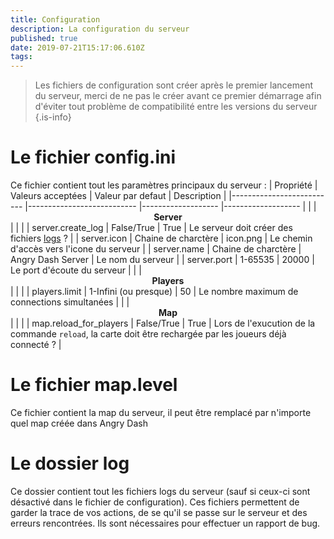 ```yaml
---
title: Configuration
description: La configuration du serveur
published: true
date: 2019-07-21T15:17:06.610Z
tags: 
---
```


> Les fichiers de configuration sont créer après le premier lancement du serveur, merci de ne pas le créer avant ce premier démarrage afin d'éviter tout problème de compatibilité entre les versions du serveur
{.is-info}


# Le fichier config.ini
Ce fichier contient tout les paramètres principaux du serveur :
| Propriété                	| Valeurs acceptées         	| Valeur par defaut 	| Description |
|--------------------------	|---------------------------	|-------------------	|-------------------	|
|                          	|         <span style="display: flex; justify-content: center; align-items: center;">**Server**</span>        	|                   	|                   	|
| server.create_log        	| False/True                	| True              	| Le serveur doit créer des fichiers [logs](#le-dossier-log) ? |
| server.icon              	| Chaine de charctère 	| icon.png          	| Le chemin d'accès vers l'icone du serveur |
| <span>server.name</span> 	| Chaine de charctère            	| Angry Dash Server 	| Le nom du serveur |
| server.port              	| 1-65535                   	| 20000             	| Le port d'écoute du serveur |
|                          	|        <span style="display: flex; justify-content: center; align-items: center;">**Players**</span>        	|                   	|                   	|
| players.limit            	| 1-Infini (ou presque)     	| 50                	| Le nombre maximum de connections simultanées |
|                          	|          <span style="display: flex; justify-content: center; align-items: center;">**Map**</span>          	|                   	|                   	|
| map.reload_for_players   	| False/True                	| True              	| Lors de l'exucution de la commande `reload`, la carte doit être rechargée par les joueurs déjà connecté ? |

# Le fichier map.level
Ce fichier contient la map du serveur, il peut être remplacé par n'importe quel map créée dans Angry Dash

# Le dossier log
Ce dossier contient tout les fichiers logs du serveur (sauf si ceux-ci sont désactivé dans le fichier de configuration). Ces fichiers permettent de garder la trace de vos actions, de se qu'il se passe sur le serveur et des erreurs rencontrées. Ils sont nécessaires pour effectuer un rapport de bug.